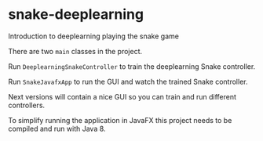 # snake-deeplearning
Introduction to deeplearning playing the snake game

There are two `main` classes in the project.

Run `DeeplearningSnakeController` to train the deeplearning Snake controller.

Run `SnakeJavafxApp` to run the GUI and watch the trained Snake controller.

Next versions will contain a nice GUI so you can train and run different controllers.

To simplify running the application in JavaFX this project needs to be compiled and run with Java 8.

